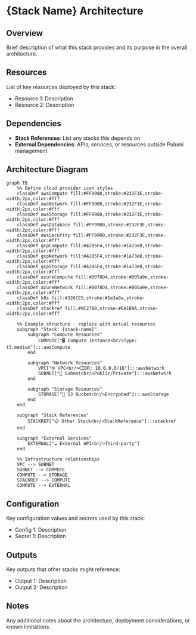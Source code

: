 # {Stack Name} Architecture

## Overview
Brief description of what this stack provides and its purpose in the overall architecture.

## Resources
List of key resources deployed by this stack:
- Resource 1: Description
- Resource 2: Description

## Dependencies
- **Stack References**: List any stacks this depends on
- **External Dependencies**: APIs, services, or resources outside Pulumi management

## Architecture Diagram

```mermaid
graph TB
    %% Define cloud provider icon styles
    classDef awsCompute fill:#FF9900,stroke:#232F3E,stroke-width:2px,color:#fff
    classDef awsNetwork fill:#FF9900,stroke:#232F3E,stroke-width:2px,color:#fff
    classDef awsStorage fill:#FF9900,stroke:#232F3E,stroke-width:2px,color:#fff
    classDef awsDatabase fill:#FF9900,stroke:#232F3E,stroke-width:2px,color:#fff
    classDef awsSecurity fill:#FF9900,stroke:#232F3E,stroke-width:2px,color:#fff
    classDef gcpCompute fill:#4285F4,stroke:#1a73e8,stroke-width:2px,color:#fff
    classDef gcpNetwork fill:#4285F4,stroke:#1a73e8,stroke-width:2px,color:#fff
    classDef gcpStorage fill:#4285F4,stroke:#1a73e8,stroke-width:2px,color:#fff
    classDef azureCompute fill:#0078D4,stroke:#005a9e,stroke-width:2px,color:#fff
    classDef azureNetwork fill:#0078D4,stroke:#005a9e,stroke-width:2px,color:#fff
    classDef k8s fill:#326CE5,stroke:#1e3a8a,stroke-width:2px,color:#fff
    classDef stackref fill:#9C27B0,stroke:#6A1B9A,stroke-width:2px,color:#fff

    %% Example structure - replace with actual resources
    subgraph "Stack: {stack-name}"
        subgraph "Compute Resources"
            COMPUTE["🖥️ Compute Instance<br/>Type: t3.medium"]:::awsCompute
        end
        
        subgraph "Network Resources"
            VPC["🌐 VPC<br/>CIDR: 10.0.0.0/16"]:::awsNetwork
            SUBNET["🔗 Subnet<br/>Public/Private"]:::awsNetwork
        end
        
        subgraph "Storage Resources"
            STORAGE["💾 S3 Bucket<br/>Encrypted"]:::awsStorage
        end
    end

    subgraph "Stack References"
        STACKREF["📋 Other Stack<br/>StackReference"]:::stackref
    end

    subgraph "External Services"
        EXTERNAL["☁️ External API<br/>Third-party"]
    end

    %% Infrastructure relationships
    VPC --> SUBNET
    SUBNET --> COMPUTE
    COMPUTE --> STORAGE
    STACKREF --> COMPUTE
    COMPUTE --> EXTERNAL
```

## Configuration
Key configuration values and secrets used by this stack:
- Config 1: Description
- Secret 1: Description

## Outputs
Key outputs that other stacks might reference:
- Output 1: Description
- Output 2: Description

## Notes
Any additional notes about the architecture, deployment considerations, or known limitations.
